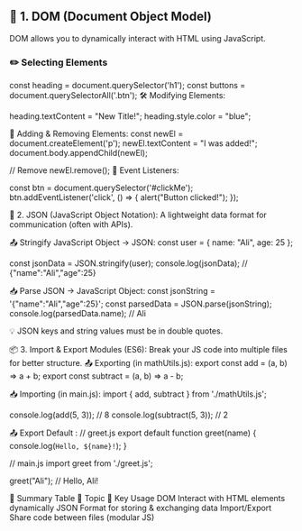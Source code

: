 

## 🧱 1. DOM (Document Object Model)

DOM allows you to dynamically interact with HTML using JavaScript.

### ✏️ Selecting Elements


const heading = document.querySelector('h1');
const buttons = document.querySelectorAll('.btn');
🛠️ Modifying Elements:

heading.textContent = "New Title!";
heading.style.color = "blue";

🧩 Adding & Removing Elements:
const newEl = document.createElement('p');
newEl.textContent = "I was added!";
document.body.appendChild(newEl);

// Remove
newEl.remove();
🎯 Event Listeners:

const btn = document.querySelector('#clickMe');
btn.addEventListener('click', () => {
  alert("Button clicked!");
});


🧾 2. JSON (JavaScript Object Notation):
A lightweight data format for communication (often with APIs).

📤 Stringify JavaScript Object → JSON:
const user = {
  name: "Ali",
  age: 25
};

const jsonData = JSON.stringify(user);
console.log(jsonData); // {"name":"Ali","age":25}


📥 Parse JSON → JavaScript Object:
const jsonString = '{"name":"Ali","age":25}';
const parsedData = JSON.parse(jsonString);
console.log(parsedData.name); // Ali

💡 JSON keys and string values must be in double quotes.

📦 3. Import & Export Modules (ES6):
Break your JS code into multiple files for better structure.
📤 Exporting (in mathUtils.js):
export const add = (a, b) => a + b;
export const subtract = (a, b) => a - b;


📥 Importing (in main.js):
import { add, subtract } from './mathUtils.js';

console.log(add(5, 3));       // 8
console.log(subtract(5, 3));  // 2


📤 Export Default :
// greet.js
export default function greet(name) {
  console.log(`Hello, ${name}!`);
}

// main.js
import greet from './greet.js';

greet("Ali"); // Hello, Ali!


📝 Summary Table
🧩 Topic	🚀 Key Usage
DOM	Interact with HTML elements dynamically
JSON	Format for storing & exchanging data
Import/Export	Share code between files (modular JS)





